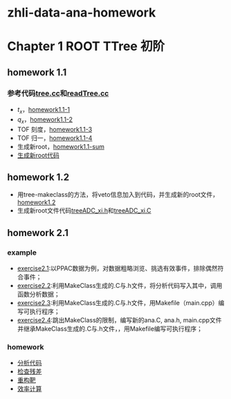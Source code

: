 # zhli-data-ana-homework
# Chapter 1 ROOT TTree 初阶
## homework 1.1
### 参考代码[tree.cc](https://dragon-xi.github.io/zhli-data-ana-homework/homework1.1/tree.cc)和[readTree.cc](https://dragon-xi.github.io/zhli-data-ana-homework/homework1.1/tree.cc)
- $t_{x}$，[homework1.1-1](https://dragon-xi.github.io/zhli-data-ana-homework/homework1.1/homework1.1-1.html)
- $q_{x}$，[homework1.1-2](https://dragon-xi.github.io/zhli-data-ana-homework/homework1.1/homework1.1-2.html)
- TOF 刻度，[homework1.1-3](https://dragon-xi.github.io/zhli-data-ana-homework/homework1.1/homework1.1-3.html)
- TOF 归一，[homework1.1-4](https://dragon-xi.github.io/zhli-data-ana-homework/homework1.1/homework1.1-4.html)
- 生成新root，[homework1.1-sum](https://dragon-xi.github.io/zhli-data-ana-homework/homework1.1/homework1.1-sum.html)
- [生成新root代码](https://dragon-xi.github.io/zhli-data-ana-homework/homework1.1/readTree_xi.cc)
## homework 1.2
- 用tree-makeclass的方法，将veto信息加入到代码，并生成新的root文件，[homework1.2](https://dragon-xi.github.io/zhli-data-ana-homework/homework1.2/homework1-2.html)
- 生成新root文件代码[treeADC_xi.h](https://dragon-xi.github.io/zhli-data-ana-homework/homework1.2/treeADC_xi.h)和[treeADC_xi.C](https://dragon-xi.github.io/zhli-data-ana-homework/homework1.2/treeADC_xi.C)
## homework 2.1
### example
 - [exercise2.1](https://dragon-xi.github.io/zhli-data-ana-homework/homework2.1/example/exercise2.1.html):以PPAC数据为例，对数据粗略浏览、挑选有效事件，排除偶然符合事件；
 - [exercise2.2](https://dragon-xi.github.io/zhli-data-ana-homework/homework2.1/example/exercise2.2.html):利用MakeClass生成的.C与.h文件，将分析代码写入其中，调用函数分析数据；
 - [exercise2.3](https://dragon-xi.github.io/zhli-data-ana-homework/homework2.1/example/exercise2.3.html):利用MakeClass生成的.C与.h文件，用Makefile（main.cpp）编写可执行程序；
 - [exercise2.4](https://dragon-xi.github.io/zhli-data-ana-homework/homework2.1/example/exercise2.4.html):跳出MakeClass的限制，编写新的ana.C, ana.h, main.cpp文件并继承MakeClass生成的.C与.h文件，，用Makefile编写可执行程序；
### homework
 - [分析代码](https://dragon-xi.github.io/zhli-data-ana-homework/homework2.1/homework2.1_Code.html)
 - [检查残差](https://dragon-xi.github.io/zhli-data-ana-homework/homework2.1/homework2.1_Chi2.html)
 - [重构靶](https://dragon-xi.github.io/zhli-data-ana-homework/homework2.1/homework2.1_targetpos.html)
 - [效率计算](https://dragon-xi.github.io/zhli-data-ana-homework/homework2.1/homework2.1_efficiency.html)
